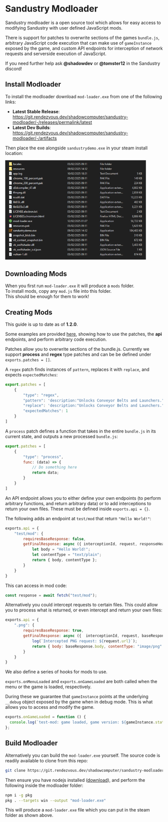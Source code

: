 # Sandustry Modloader

Sandustry modloader is a open source tool which allows for easy access to modifying Sandustry with user defined JavaScript mods.

There is support for patches to overwrite sections of the games `bundle.js`, arbitrary JavaScript code execution that can make use of `gameInstance` exposed by the game, and custom API endpoints for interception of network requests and serverside execution of JavaScript.

If you need further help ask **@shadowdev** or **@tomster12** in the Sandustry discord!

## Install Modloader

To install the modloader download `mod-loader.exe` from one of the following links:

- **Latest Stable Release**: https://git.rendezvous.dev/shadowcomputer/sandustry-modloader/-/releases/permalink/latest
- **Latest Dev Builds**: https://git.rendezvous.dev/shadowcomputer/sandustry-modloader/-/artifacts

Then place the exe alongside `sandustrydemo.exe` in your steam install location:

<img src="site/modloader-location.png" alt="drawing" width="450"/>

## Downloading Mods

When you first run `mod-loader.exe` it will produce a `mods` folder.  
To install mods, copy any `mod.js` file into this folder.  
This should be enough for them to work!

## Creating Mods

This guide is up to date as of **1.2.0**.  

Some examples are provided [here](https://git.rendezvous.dev/shadowcomputer/sandustry-modloader/-/tree/main/examples?ref_type=heads), showing how to use the patches, the **api** endpoints, and perform arbitrary code execution.

Patches allow you to overwrite sections of the bundle.js. Currently we support **process** and **regex** type patches and can be be defined under `exports.patches = []`.

A `regex` patch finds instances of `pattern`, replaces it with `replace`, and expects `expectedMatches`:

```js
export.patches = [
    {
        "type": "regex",
        "pattern": 'description:"Unlocks Conveyor Belts and Launchers.",cost:50',
        "replace": 'description:"Unlocks Conveyor Belts and Launchers.",cost:1',
        "expectedMatches": 1
    }
]
```

A `process` patch defines a function that takes in the entire `bundle.js` in its current state, and outputs a new processed `bundle.js`:

```js
export.patches = [
    {
        "type": "process",
        func: (data) => {
            // Do something here
            return data;
        }
    }
]
```

An API endpoint allows you to either define your own endpoints (to perform arbitrary functions, and return arbitrary data) or to add interceptions to return your own files. These must be defined inside `exports.api = {}`.

The following adds an endpoint at `test/mod` that return `"Hello World!"`:

```js
exports.api = {
    "test/mod": {
        requiresBaseResponse: false,
        getFinalResponse: async ({ interceptionId, request, responseHeaders, response,resourceType }) => {
            let body = "Hello World!";
            let contentType = "text/plain";
            return { body, contentType };
        }
    }
}
```

This can access in mod code:

```js
const response = await fetch("test/mod");
```

Alternatively you could intercept requests to certain files. This could allow you to process what is returned, or even intercept and return your own files:

```js
exports.api = {
    ".png": {
        requiresBaseResponse: true,
        getFinalResponse: async ({  interceptionId, request, baseResponse, responseHeaders, resourceType }) => {
            log(`Intercepted PNG request: ${request.url}`);
            return { body: baseResponse.body, contentType: "image/png" };
        }
    }
}
```

We also define a series of hooks for mods to use.

`exports.onMenuLoaded` and `exports.onGameLoaded` are both called when the menu or the game is loaded, respectively.

During these we guarantee that `gameInstance` points at the underlying `__debug` object exposed by the game when in debug mode. This is what allows you to access and modify the game.

```js
exports.onGameLoaded = function () {
  console.log(`test-mod: game loaded, game version: ${gameInstance.state.store.version}`);
};
```

## Build Modloader

Alternatively you can build the `mod-loader.exe` yourself. The source code is readily available to clone from this repo:

```bash
git clone https://git.rendezvous.dev/shadowcomputer/sandustry-modloader.git
```

Then ensure you have nodejs installed ([download](https://nodejs.org/en/download)), and perform the following inside the modloader folder:

```bash
npm i -g pkg
pkg . --targets win --output "mod-loader.exe"
```

This will produce a `mod-loader.exe` file which you can put in the steam folder as shown above.
